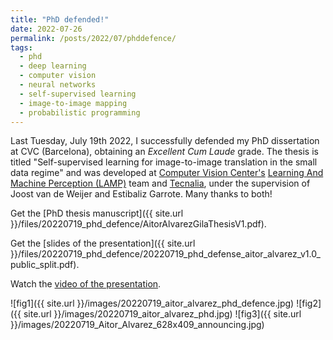 ```yaml
---
title: "PhD defended!"
date: 2022-07-26
permalink: /posts/2022/07/phddefence/
tags:
  - phd
  - deep learning
  - computer vision
  - neural networks
  - self-supervised learning
  - image-to-image mapping
  - probabilistic programming
---
```

					  
Last Tuesday, July 19th 2022, I successfully defended my PhD dissertation at CVC (Barcelona), obtaining an _Excellent Cum Laude_ grade. The thesis is titled "Self-supervised learning for image-to-image translation in the small data regime" and was developed at [Computer Vision Center's](http://www.cvc.uab.es/) [Learning And Machine Perception (LAMP)](http://www.cvc.uab.es/lamp/) team and [Tecnalia](https://www.tecnalia.com/), under the supervision of Joost van de Weijer and Estibaliz Garrote. Many thanks to both!

Get the [PhD thesis manuscript]({{ site.url }}/files/20220719_phd_defence/AitorAlvarezGilaThesisV1.pdf).

Get the [slides of the presentation]({{ site.url }}/files/20220719_phd_defence/20220719_phd_defense_aitor_alvarez_v1.0_public_split.pdf).

Watch the [video of the presentation](http://www.cvc.uab.es/cvctv/?id=348).
 
![fig1]({{ site.url }}/images/20220719_aitor_alvarez_phd_defence.jpg)
![fig2]({{ site.url }}/images/20220719_aitor_alvarez_phd.jpg)
![fig3]({{ site.url }}/images/20220719_Aitor_Alvarez_628x409_announcing.jpg)



 

